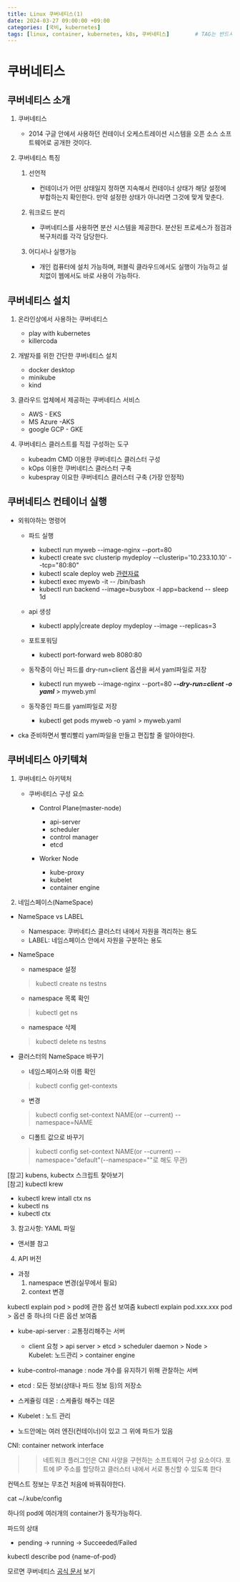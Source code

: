 ```yaml
---
title: Linux 쿠버네티스(1)
date: 2024-03-27 09:00:00 +09:00
categories: [국비, kubernetes]
tags: [linux, container, kubernetes, k8s, 쿠버네티스]		# TAG는 반드시 소문자로 이루어져야함!
---
```

# 쿠버네티스
## 쿠버네티스 소개
1. 쿠버네티스 
    - 2014 구글 안에서 사용하던 컨테이너 오케스트레이션 시스템을 오픈 소스 소프트웨어로 공개한 것이다.

2. 쿠버네티스 특징
    1. 선언적   
        - 컨테이너가 어떤 상태일지 정하면 지속해서 컨테이너 상태가 해당 설정에 부합하는지 확인한다. 만약 설정한 상태가 아니라면 그것에 맞게 맞춘다.

    2. 워크로드 분리
        - 쿠버네티스를 사용하면 분산 시스템을 제공한다. 분산된 프로세스가 점검과 복구처리를 각각 담당한다.

    3. 어디서나 실행가능
        - 개인 컴퓨터에 설치 가능하며, 퍼블릭 클라우드에서도 실행이 가능하고 설치없이 웹에서도 바로 사용이 가능하다.

## 쿠버네티스 설치
1. 온라인상에서 사용하는 쿠버네티스
    - play with kubernetes
    - killercoda


2. 개발자를 위한 간단한 쿠버네티스 설치
    - docker desktop
    - minikube
    - kind

3. 클라우드 업체에서 제공하는 쿠버네티스 서비스
    - AWS - EKS
    - MS Azure -AKS
    - google GCP - GKE

4. 쿠버네티스 클러스트를 직접 구성하는 도구
    - kubeadm CMD 이용한 쿠버네티스 클러스터 구성
    - kOps 이용한 쿠버네티스 클러스터 구축
    - kubespray 이요한 쿠버네티스 클러스터 구축 (가장 안정적)


## 쿠버네티스 컨테이너 실행

- 외워야하는 명령어
    - 파드 실행
        - kubectl run myweb --image-nginx --port=80
        - kubectl create svc clusterip mydeploy --clusterip='10.233.10.10' --tcp="80:80"
        - kubectl scale deploy web [관련자료](https://kubernetes.io/docs/reference/kubectl/generated/kubectl_scale/)
        - kubectl exec myewb -it -- /bin/bash
        - kubectl run backend --image=busybox -l app=backend -- sleep 1d

    - api 생성
        - kubectl apply|create deploy mydeploy --image --replicas=3

    - 포트포워딩
        - kubectl port-forward web 8080:80
    - 동작중이 아닌 파드를 dry-run=client 옵션을 써서 yaml파일로 저장
        - kubectl run myweb --image-nginx --port=80 ***--dry-run=client -o yaml*** > myweb.yml
    - 동작중인 파드를 yaml파일로 저장
        - kubectl get pods myweb -o yaml > myweb.yaml

* cka 준비하면서 빨리빨리 yaml파일을 만들고 편집할 줄 알아야한다.

## 쿠버네티스 아키텍쳐

1. 쿠버네티스 아키텍처
    - 쿠버네티스 구성 요소
        - Control Plane(master-node) 
            - api-server
            - scheduler
            - control manager
            - etcd

        - Worker Node
            - kube-proxy
            - kubelet
            - container engine

2. 네임스페이스(NameSpace)

- NameSpace vs LABEL
    - Namespace: 쿠버네티스 클러스터 내에서 자원을 격리하는 용도
    - LABEL: 네임스페이스 안에서 자원을 구분하는 용도

- NameSpace
    - namespace 설정
    > kubectl create ns testns
    - namespace 목록 확인
    > kubectl get ns
    - namespace 삭제
    > kubectl delete ns testns

- 클러스터의 NameSpace 바꾸기
    - 네임스페이스와 이름 확인
    > kubectl config get-contexts 
    - 변경
    > kubectl config set-context NAME(or --current) --namespace=NAME
    - 디폴트 값으로 바꾸기
    > kubectl config set-context NAME(or --current) --namespace="default"(--namespace=""로 해도 무관)

[참고] kubens, kubectx 스크립트 찾아보기  
[참고] kubectl krew
- kubectl krew intall ctx ns
- kubectl ns
- kubectl ctx

3. 참고사항: YAML 파일

- 앤서블 참고

4. API 버전

- 과정
    1. namespace 변경(실무에서 필요)
    2. context 변경


kubectl explain pod > pod에 관한 옵션 보여줌
kubectl explain pod.xxx.xxx pod > 옵션 중 하나의 다른 옵션 보여줌

- kube-api-server   : 교통정리해주는 서버
    - client 요청 > api server > etcd > scheduler daemon > Node > Kubelet: 노드관리 > container engine

- kube-control-manage : node 개수를 유지하기 위해 관찰하는 서버

- etcd : 모든 정보(상태나 파드 정보 등)의 저장소

- 스케쥴링 데몬 : 스케쥴링 해주는 데몬

- Kubelet : 노드 관리

- 노드안에는 여러 엔진(컨테이너)이 있고 그 위에 파드가 있음

CNI: container network interface
>> 네트워크 플러그인은 CNI 사양을 구현하는 소프트웨어 구성 요소이다. 포트에 IP 주소를 할당하고 클러스터 내에서 서로 통신할 수 있도록 한다

컨텍스트 정보는 무조건 처음에 바꿔줘야한다.

cat ~/.kube/config

하나의 pod에 여러개의 container가 동작가능하다.

파드의 상태
- pending -> running -> Succeeded/Failed

kubectl describe pod {name-of-pod}

모르면 쿠버네티스 [공식 문서](https://kubernetes.io/) 보기